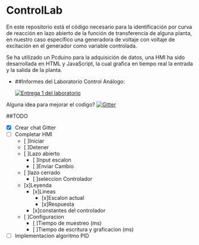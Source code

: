 # ControlLab

En este repositorio está el código necesario para la identificación por curva de reacción en lazo abierto de la función de transferencia de alguna planta, en nuestro caso específico una generadora de voltaje con voltaje de excitación en el generador como variable controlada.

Se ha utilizado un Pcduino para la adquisición de datos, una HMI ha sido desarrollada en HTML y JavaScript, la cual grafica en tiempo real la entrada y la salida de la planta.

- ##Informes del Laboratorio Control Análogo:

  [![Entrega 1 del laboratorio](https://img.shields.io/badge/Entrega_1-PDF-red.svg)](https://github.com/leyenda/ControlLab/blob/master/Entregas/Entrega1.pdf)

Alguna idea para mejorar el codigo?
[![Gitter](https://badges.gitter.im/Join%20Chat.svg)](https://gitter.im/leyenda/ControlLab?utm_source=badge&utm_medium=badge&utm_campaign=pr-badge&utm_content=body_badge)

##TODO
- [x] Crear chat Gitter
- [ ] Completar HMI
  - [ ]Iniciar
  - [ ]Detener
  - [ ]Lazo abierto
    - [ ]Input escalon
    - [ ]Enviar Cambio
  - [ ]lazo cerrado
    - [ ]seleccion Controlador
  - [x]Leyenda
    - [x]Lineas
      - [x]Escalon actual
      - [x]Respuesta
    - [x]constantes del controlador
  - [ ]Configuracion
    + [ ]Tiempo de muestreo (ms)
    + [ ]Tiempo de escritura y graficacion (ms)
- [ ] Implementacion algoritmo PID
